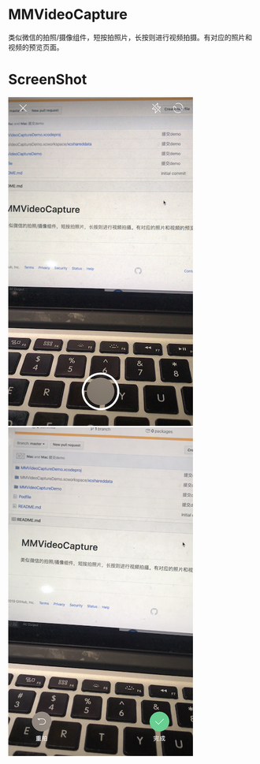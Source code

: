 # MMVideoCapture
类似微信的拍照/摄像组件，短按拍照片，长按则进行视频拍摄。有对应的照片和视频的预览页面。
# ScreenShot
![image](https://github.com/MrQQQQQQQQQQ/MMVideoCapture/raw/master/MMVideoCaptureDemo/ScreenShots/IMG_2097.PNG)
![image](https://github.com/MrQQQQQQQQQQ/MMVideoCapture/raw/master/MMVideoCaptureDemo/ScreenShots/IMG_2098.PNG)

